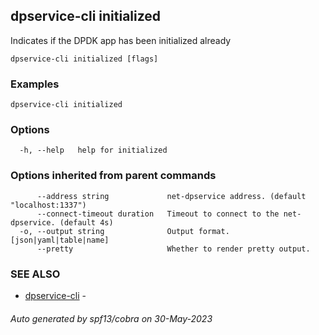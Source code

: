 ## dpservice-cli initialized

Indicates if the DPDK app has been initialized already

```
dpservice-cli initialized [flags]
```

### Examples

```
dpservice-cli initialized
```

### Options

```
  -h, --help   help for initialized
```

### Options inherited from parent commands

```
      --address string             net-dpservice address. (default "localhost:1337")
      --connect-timeout duration   Timeout to connect to the net-dpservice. (default 4s)
  -o, --output string              Output format. [json|yaml|table|name]
      --pretty                     Whether to render pretty output.
```

### SEE ALSO

* [dpservice-cli](dpservice-cli.md)	 - 

###### Auto generated by spf13/cobra on 30-May-2023

